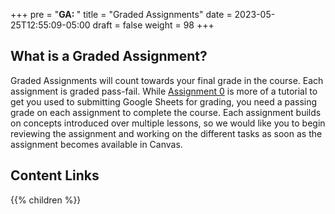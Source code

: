 +++
pre = "<b>GA: </b>"
title = "Graded Assignments"
date = 2023-05-25T12:55:09-05:00
draft = false
weight = 98
+++

## What is a Graded Assignment?
Graded Assignments will count towards your final grade in the course. Each assignment is graded pass-fail. While [Assignment 0]() is more of a tutorial to get you used to submitting Google Sheets for grading, you need a passing grade on each assignment to complete the course. Each assignment builds on concepts introduced over multiple lessons, so we would like you to begin reviewing the assignment and working on the different tasks as soon as the assignment becomes available in Canvas.

## Content Links

{{% children %}}
